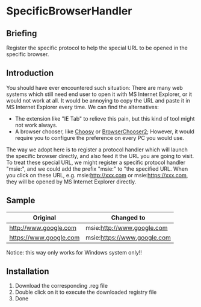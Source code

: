 # SpecificBrowserHandler

## Briefing ##
Register the specific protocol to help the special URL to be opened in the specific browser.

## Introduction ##
You should have ever encountered such situation: There are many web systems which still need end user to open it with MS Internet Explorer, or it would not work at all. It would be annoying to copy the URL and paste it in MS Internet Explorer every time. We can find the alternatives:
- The extension like "IE Tab" to relieve this pain, but this kind of tool might not work always.
- A browser chooser, like [Choosy](https://www.choosyosx.com/) or [BrowserChooser2](https://bitbucket.org/gmyx/browserchooser2); However, it would require you to configure the preference on every PC you would use.

The way we adopt here is to register a protocol handler which will launch the specific browser directly, and also feed it the URL you are going to visit.
To treat these special URL, we might register a specific protocol handler "msie:", and we could add the prefix "msie:" to "the specified URL. When you click on these URL, e.g. msie:http://xxx.com or msie:https://xxx.com, they will be opened by MS Internet Explorer directly.

## Sample ##

| Original               | Changed to                  |
|------------------------|-----------------------------|
| http://www.google.com  | msie:http://www.google.com  |
| https://www.google.com | msie:https://www.google.com |

>
Notice: this way only works for Windows system only!!


## Installation ##
>
1. Download the corresponding .reg file
2. Double click on it to execute the downloaded registry file
3. Done
